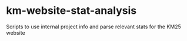 # km-website-stat-analysis
Scripts to use internal project info and parse relevant stats for the KM25 website
